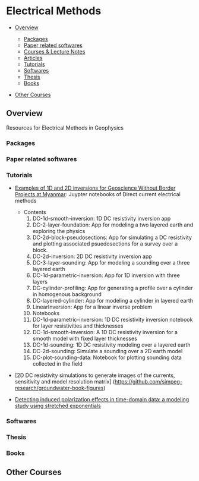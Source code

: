 # Electrical Methods

* [Overview](#overview)
    
    * [Packages](#Pack)
    * [Paper related softwares](#Papsoft)
    * [Courses & Lecture Notes](#LN)
    * [Articles](#Arti)
    * [ Tutorials](#netcdf)
    * [Softwares](#Softs)
    * [Thesis](#Ths)
    * [Books](#Bs)

* [Other Courses](#other)

## Overview 
<a id="overview"></a>

Resources for Electrical Methods in Geophysics

### Packages
<a id="Pack"></a>


### Paper related softwares
<a id="Papsoft"></a>



### Tutorials
<a id=" netcdf"></a>

* [Examples of 1D and 2D inversions for Geoscience Without Border Projects at Myanmar](https://github.com/simpeg-research/gwb-dc-inversions): Juypter notebooks of Direct current electrical methods
     * Contents
        1. DC-1d-smooth-inversion: 1D DC resistivity inversion app
        2. DC-2-layer-foundation: App for modeling a two layered earth and exploring the physics
        3. DC-2d-block-pseudosections: App for simulating a DC resistivity and plotting associated psuedosections for a survey over a block.
        4. DC-2d-inversion: 2D DC resistivity inversion app
        5. DC-3-layer-sounding: App for modeling a sounding over a three layered earth
        6. DC-1d-parametric-inversion: App for 1D inversion with three layers
        7. DC-cylinder-profiling: App for generating a profile over a cylinder in homogenous background
        8. DC-layered-cylinder: App for modeling a cylinder in layered earth
        9. LinearInversion: App for a linear inverse problem
        10. Notebooks
        11. DC-1d-parametric-inversion: 1D DC resistivity inversion notebook for layer resistivities and thicknesses
        12. DC-1d-smooth-inversion: A 1D DC resistivity inversion for a smooth model with fixed layer thicknesses
        13. DC-1d-sounding: 1D DC resistivity modeling over a layered earth
        14. DC-2d-sounding: Simulate a sounding over a 2D earth model
        15. DC-plot-sounding-data: Notebook for plotting sounding data collected in the field
    
* [2D DC resistivity simulations to generate images of the currents, sensitivity and model resolution matrix] (https://github.com/simpeg-research/groundwater-book-figures)
* [Detecting induced polarization effects in time-domain data: a modeling study using stretched exponentials](https://github.com/simpeg-research/kang-2018-AEM)


### Softwares
<a id=" Softs"></a>



### Thesis
<a id=" Ths"></a>


### Books
<a id=" Bs"></a>




## Other Courses
<a id="other"></a>

